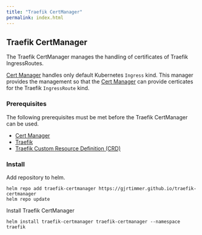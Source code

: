 ```yaml
---
title: "Traefik CertManager"
permalink: index.html
---
```


## Traefik CertManager

The Traefik CertManager manages the handling of certificates of Traefik IngressRoutes.

[Cert Manager](https://cert-manager.io) handles only default Kubernetes `Ingress` kind.
This manager provides the management so that the [Cert Manager](https://cert-manager.io)
can provide certicates for the Traefik `IngressRoute` kind.

### Prerequisites

The following prerequisites must be met before the Traefik CertManager can be used.

- [Cert Manager](https://cert-manager.io)
- [Traefik](https://traefik.io)
- [Traefik Custom Resource Definition (CRD)](https://doc.traefik.io/traefik/reference/dynamic-configuration/kubernetes-crd/)

### Install

Add repository to helm.

```shell
helm repo add traefik-certmanager https://gjrtimmer.github.io/traefik-certmanager
helm repo update
```

Install Traefik CertManager

```shell
helm install traefik-certmanager traefik-certmanager --namespace traefik
```
